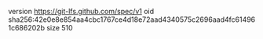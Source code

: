 version https://git-lfs.github.com/spec/v1
oid sha256:42e0e8e854aa4cbc1767ce4d18e72aad4340575c2696aad4fc614961c686202b
size 510
